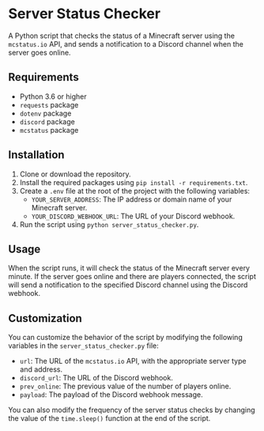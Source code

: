 Server Status Checker
=====================

A Python script that checks the status of a Minecraft server using the `mcstatus.io` API, and sends a notification to a Discord channel when the server goes online.

Requirements
------------

-   Python 3.6 or higher
-   `requests` package
-   `dotenv` package
-   `discord` package
-   `mcstatus` package

Installation
------------

1.  Clone or download the repository.
2.  Install the required packages using `pip install -r requirements.txt`.
3.  Create a `.env` file at the root of the project with the following variables:
    -   `YOUR_SERVER_ADDRESS`: The IP address or domain name of your Minecraft server.
    -   `YOUR_DISCORD_WEBHOOK_URL`: The URL of your Discord webhook.
4.  Run the script using `python server_status_checker.py`.

Usage
-----

When the script runs, it will check the status of the Minecraft server every minute. If the server goes online and there are players connected, the script will send a notification to the specified Discord channel using the Discord webhook.

Customization
-------------

You can customize the behavior of the script by modifying the following variables in the `server_status_checker.py` file:

-   `url`: The URL of the `mcstatus.io` API, with the appropriate server type and address.
-   `discord_url`: The URL of the Discord webhook.
-   `prev_online`: The previous value of the number of players online.
-   `payload`: The payload of the Discord webhook message.

You can also modify the frequency of the server status checks by changing the value of the `time.sleep()` function at the end of the script.
